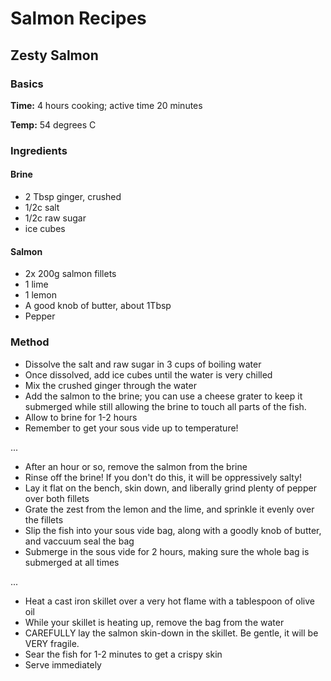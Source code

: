 # Salmon Recipes

## Zesty Salmon

### Basics

**Time:** 4 hours cooking; active time 20 minutes

**Temp:** 54 degrees C

### Ingredients

#### Brine
* 2 Tbsp ginger, crushed
* 1/2c salt
* 1/2c raw sugar
* ice cubes

#### Salmon
* 2x 200g salmon fillets
* 1 lime
* 1 lemon
* A good knob of butter, about 1Tbsp
* Pepper

### Method

* Dissolve the salt and raw sugar in 3 cups of boiling water
* Once dissolved, add ice cubes until the water is very chilled
* Mix the crushed ginger through the water
* Add the salmon to the brine; you can use a cheese grater to keep it submerged while still allowing the brine to touch all parts of the fish.
* Allow to brine for 1-2 hours
* Remember to get your sous vide up to temperature!

...

* After an hour or so, remove the salmon from the brine
* Rinse off the brine!  If you don't do this, it will be oppressively salty!
* Lay it flat on the bench, skin down, and liberally grind plenty of pepper over both fillets
* Grate the zest from the lemon and the lime, and sprinkle it evenly over the fillets
* Slip the fish into your sous vide bag, along with a goodly knob of butter, and vaccuum seal the bag
* Submerge in the sous vide for 2 hours, making sure the whole bag is submerged at all times

...

* Heat a cast iron skillet over a very hot flame with a tablespoon of olive oil
* While your skillet is heating up, remove the bag from the water
* CAREFULLY lay the salmon skin-down in the skillet.  Be gentle, it will be VERY fragile.
* Sear the fish for 1-2 minutes to get a crispy skin
* Serve immediately
